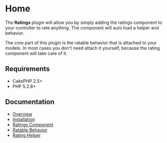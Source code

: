 Home
====

The **Ratings** plugin will allow you by simply adding the ratings component to your controller to rate anything. The component will auto load a helper and behavior.

The core part of this plugin is the ratable behavior that is attached to your models. In most cases you don't need attach it yourself, because the rating component will take care of it.

Requirements
------------

* CakePHP 2.5+
* PHP 5.2.8+

Documentation
-------------

* [Overview](Documentation/Overview.md)
* [Installation](Documentation/Installation.md)
* [Ratings Component](Documentation/Ratings-Component.md)
* [Ratable Behavior](Documentation/Ratable-Behavior.md)
* [Rating Helper](Documentation/Rating-Helper.md)
